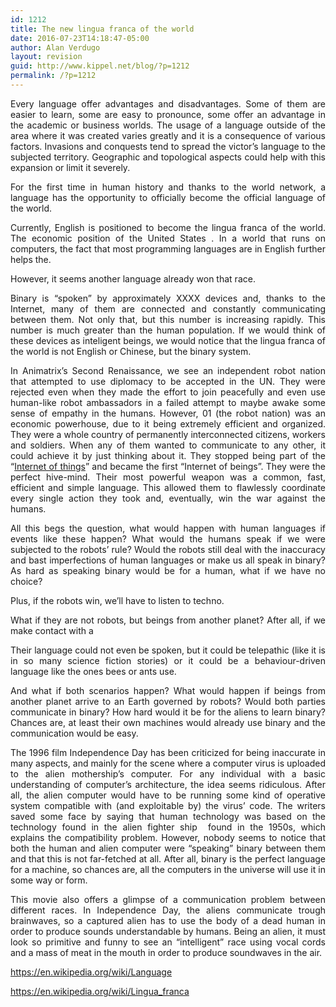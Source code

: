 ```yaml
---
id: 1212
title: The new lingua franca of the world
date: 2016-07-23T14:18:47-05:00
author: Alan Verdugo
layout: revision
guid: http://www.kippel.net/blog/?p=1212
permalink: /?p=1212
---
```

<p style="text-align: justify;">
  Every language offer advantages and disadvantages. Some of them are easier to learn, some are easy to pronounce, some offer an advantage in the academic or business worlds. The usage of a language outside of the area where it was created varies greatly and it is a consequence of various factors. Invasions and conquests tend to spread the victor&#8217;s language to the subjected territory. Geographic and topological aspects could help with this expansion or limit it severely.
</p>

<p style="text-align: justify;">
  For the first time in human history and thanks to the world network, a language has the opportunity to officially become the official language of the world.
</p>

<p style="text-align: justify;">
  Currently, English is positioned to become the lingua franca of the world. The economic position of the United States . In a world that runs on computers, the fact that most programming languages are in English further helps the.
</p>

<p style="text-align: justify;">
  However, it seems another language already won that race.
</p>

<p style="text-align: justify;">
  Binary is &#8220;spoken&#8221; by approximately XXXX devices and, thanks to the Internet, many of them are connected and constantly communicating between them. Not only that, but this number is increasing rapidly. This number is much greater than the human population. If we would think of these devices as inteligent beings, we would notice that the lingua franca of the world is not English or Chinese, but the binary system.
</p>

<p style="text-align: justify;">
  In Animatrix&#8217;s Second Renaissance, we see an independent robot nation that attempted to use diplomacy to be accepted in the UN. They were rejected even when they made the effort to join peacefully and even use human-like robot ambassadors in a failed attempt to maybe awake some sense of empathy in the humans. However, 01 (the robot nation) was an economic powerhouse, due to it being extremely efficient and organized. They were a whole country of permanently interconnected citizens, workers and soldiers. When any of them wanted to communicate to any other, it could achieve it by just thinking about it. They stopped being part of the &#8220;<a href="https://en.wikipedia.org/wiki/Internet_of_Things" target="_blank">Internet of things</a>&#8221; and became the first &#8220;Internet of beings&#8221;. They were the perfect hive-mind. Their most powerful weapon was a common, fast, efficient and simple language. This allowed them to flawlessly coordinate every single action they took and, eventually, win the war against the humans.
</p>

<p style="text-align: justify;">
  All this begs the question, what would happen with human languages if events like these happen? What would the humans speak if we were subjected to the robots&#8217; rule? Would the robots still deal with the inaccuracy and bast imperfections of human languages or make us all speak in binary? As hard as speaking binary would be for a human, what if we have no choice?
</p>

<p style="text-align: justify;">
  Plus, if the robots win, we&#8217;ll have to listen to techno.
</p>

<p style="text-align: justify;">
  What if they are not robots, but beings from another planet? After all, if we make contact with a
</p>

<p style="text-align: justify;">
  Their language could not even be spoken, but it could be telepathic (like it is in so many science fiction stories) or it could be a behaviour-driven language like the ones bees or ants use.
</p>

<p style="text-align: justify;">
  And what if both scenarios happen? What would happen if beings from another planet arrive to an Earth governed by robots? Would both parties communicate in binary? How hard would it be for the aliens to learn binary? Chances are, at least their own machines would already use binary and the communication would be easy.
</p>

<p style="text-align: justify;">
  The 1996 film Independence Day has been criticized for being inaccurate in many aspects, and mainly for the scene where a computer virus is uploaded to the alien mothership&#8217;s computer. For any individual with a basic understanding of computer&#8217;s architecture, the idea seems ridiculous. After all, the alien computer would have to be running some kind of operative system compatible with (and exploitable by) the virus&#8217; code. The writers saved some face by saying that human technology was based on the technology found in the alien fighter ship  found in the 1950s, which explains the compatibility problem. However, nobody seems to notice that both the human and alien computer were &#8220;speaking&#8221; binary between them and that this is not far-fetched at all. After all, binary is the perfect language for a machine, so chances are, all the computers in the universe will use it in some way or form.
</p>

<p style="text-align: justify;">
  This movie also offers a glimpse of a communication problem between different races. In Independence Day, the aliens communicate trough brainwaves, so a captured alien has to use the body of a dead human in order to produce sounds understandable by humans. Being an alien, it must look so primitive and funny to see an &#8220;intelligent&#8221; race using vocal cords and a mass of meat in the mouth in order to produce soundwaves in the air.
</p>

<p style="text-align: justify;">
  <p>
    <a href="https://en.wikipedia.org/wiki/Language">https://en.wikipedia.org/wiki/Language</a>
  </p>
  
  <p>
    <a href="https://en.wikipedia.org/wiki/Lingua_franca">https://en.wikipedia.org/wiki/Lingua_franca</a>
  </p>